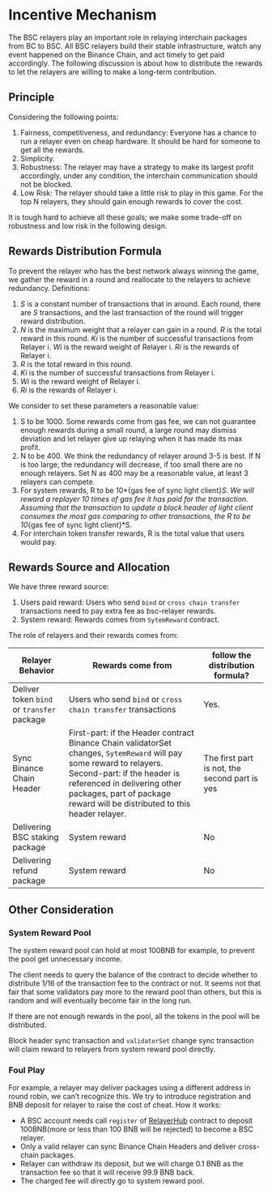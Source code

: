 # Incentive Mechanism

The BSC relayers play an important role in relaying interchain packages from BC to BSC.
All BSC relayers build their stable infrastructure, watch any event happened on the Binance Chain, and act timely to get paid accordingly. The following discussion is about how to distribute the rewards to let the relayers are willing to make a long-term contribution.

## Principle
Considering the following points:

1. Fairness, competitiveness, and redundancy: Everyone has a chance to run a relayer even on cheap hardware. It should be hard for someone to get all the rewards.
2. Simplicity. 
3. Robustness: The relayer may have a strategy to make its largest profit accordingly, under any condition, the interchain communication should not be blocked.
4. Low Risk: The relayer should take a little risk to play in this game. For the top N relayers, they should gain enough rewards to cover the cost.

It is tough hard to achieve all these goals; we make some trade-off on robustness and low risk in the following design.

## Rewards Distribution Formula

To prevent the relayer who has the best network always winning the game, we gather the reward in a round and reallocate to the relayers to achieve redundancy. 
Definitions:

1. *S* is a constant number of transactions that in around. Each round, there are *S* transactions, and the last transaction of the round will trigger reward distribution. 
2. *N* is the maximum weight that a relayer can gain in a round. *R* is the total reward in this round. *Ki* is the number of successful transactions from Relayer i. *Wi* is the reward weight of Relayer i. *Ri* is the rewards of Relayer i.
3. *R* is the total reward in this round.
4. *Ki* is the number of successful transactions from Relayer i.
5. *Wi* is the reward weight of Relayer i.
6. *Ri* is the rewards of Relayer i.

We consider to set these parameters a reasonable value:

1. S to be 1000. Some rewards come from gas fee, we can not guarantee enough rewards during a small round, a large round may dismiss deviation and let relayer give up relaying when it has made its max profit. 
2. N to be 400. We think the redundancy of relayer around 3-5 is best. If N is too large, the redundancy will decrease, if too small there are no enough relayers. Set N as 400 may be a reasonable value, at least 3 relayers can compete.
3. For system rewards, R to be 10*{gas fee of sync light client}*S. We will reward a replayer 10 times of gas fee it has paid for the transaction. Assuming that the transaction to update a block header of light client consumes the most gas comparing to other transactions, the R to be 10*{gas fee of sync light client}*S.
4. For interchain token transfer rewards, R is the total value that users would pay.

## Rewards Source and Allocation

We have three reward source: 

1. Users paid reward: Users who send `bind` or `cross chain transfer` transactions need to pay extra fee as bsc-relayer rewards.
2. System reward: Rewards comes from `SytemReward` contract.

The role of relayers and their rewards comes from:

|Relayer Behavior|Rewards come from|follow the distribution formula?|
|---|---|---|
|Deliver token `bind` or `transfer` package | Users who send `bind` or `cross chain transfer` transactions |Yes.|
|Sync Binance Chain Header| First-part: if the Header contract Binance Chain validatorSet changes, `SytemReward` will pay some reward to relayers. Second-part: if the header is referenced in delivering other packages, part of package reward will be distributed to this header relayer. | The first part is not, the second part is yes |
|Delivering BSC staking package |System reward|No|
|Delivering refund package |System reward|No|

## Other Consideration 

### System Reward Pool
The system reward pool can hold at most 100BNB for example, to prevent the pool get unnecessary income. 

The client needs to query the balance of the contract to decide whether to distribute 1/16 of the transaction fee to the contract or not. It seems not that fair that some validators pay more to the reward pool than others, but this is random and will eventually become fair in the long run.

If there are not enough rewards in the pool, all the tokens in the pool will be distributed. 

Block header sync transaction and `validatorSet` change sync transaction will claim reward to relayers from system reward pool directly.

### Foul Play
For example, a relayer may deliver packages using a different address in round robin, we can’t recognize this. We try to introduce registration and BNB deposit for relayer to raise the cost of cheat.  How it works:
* A BSC account needs call `register` of [RelayerHub](https://explorer.binance.org/smart-testnet/address/0x0000000000000000000000000000000000001006/contracts) contract to deposit 100BNB(more or less than 100 BNB will be rejected) to become a BSC relayer.
* Only a valid relayer can sync Binance Chain Headers and deliver cross-chain packages.
* Relayer can withdraw its deposit, but we will charge 0.1 BNB as the transaction fee so that it will receive 99.9 BNB back.
* The charged fee will directly go to system reward pool.
